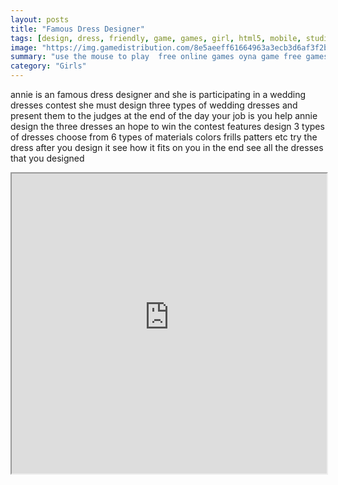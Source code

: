```yaml
---
layout: posts
title: "Famous Dress Designer"
tags: [design, dress, friendly, game, games, girl, html5, mobile, studio, tailor, free, online, games, oyna, game, free, games, play, play, games]
image: "https://img.gamedistribution.com/8e5aeeff61664963a3ecb3d6af3f2b42.jpg"
summary: "use the mouse to play  free online games oyna game free games play play games"
category: "Girls"
---
```


annie is an famous dress designer and she is participating in a wedding dresses contest she must design three types of wedding dresses and present them to the judges at the end of the day your job is you help annie design the three dresses an hope to win the contest features design 3 types of dresses choose from 6 types of materials colors frills patters etc try the dress after you design it see how it fits on you in the end see all the dresses that you designed

<iframe width="100%" height="480px;" src="https://html5.gamedistribution.com/8e5aeeff61664963a3ecb3d6af3f2b42/"></iframe>